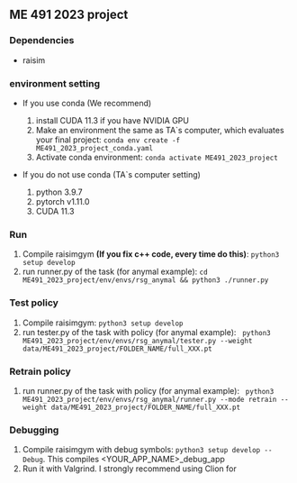 ## ME 491 2023 project

### Dependencies
- raisim

### environment setting
- If you use conda (We recommend)
  1. install CUDA 11.3 if you have NVIDIA GPU
  2. Make an environment the same as TA`s computer, which evaluates your final project:  ```conda env create -f ME491_2023_project_conda.yaml```
  3. Activate conda environment: ```conda activate ME491_2023_project```

- If you do not use conda (TA`s computer setting)
  1. python 3.9.7
  2. pytorch v1.11.0
  3. CUDA 11.3

### Run
1. Compile raisimgym **(If you fix c++ code, every time do this)**: ```python3 setup develop```
2. run runner.py of the task (for anymal example): ```cd ME491_2023_project/env/envs/rsg_anymal && python3 ./runner.py```

### Test policy
1. Compile raisimgym: ```python3 setup develop```
2. run tester.py of the task with policy (for anymal example): ``` python3 ME491_2023_project/env/envs/rsg_anymal/tester.py --weight data/ME491_2023_project/FOLDER_NAME/full_XXX.pt```

### Retrain policy
1. run runner.py of the task with policy (for anymal example): ``` python3 ME491_2023_project/env/envs/rsg_anymal/runner.py --mode retrain --weight data/ME491_2023_project/FOLDER_NAME/full_XXX.pt```

### Debugging
1. Compile raisimgym with debug symbols: ```python3 setup develop --Debug```. This compiles <YOUR_APP_NAME>_debug_app
2. Run it with Valgrind. I strongly recommend using Clion for 
